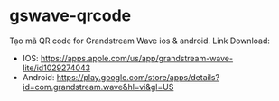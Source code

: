 # gswave-qrcode
Tạo mã QR code for Grandstream Wave ios & android.
Link Download:
- IOS: https://apps.apple.com/us/app/grandstream-wave-lite/id1029274043
- Android: https://play.google.com/store/apps/details?id=com.grandstream.wave&hl=vi&gl=US
